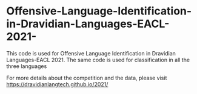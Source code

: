 # Offensive-Language-Identification-in-Dravidian-Languages-EACL-2021-
This code is used for Offensive Language Identification in Dravidian Languages-EACL 2021. The same code is used for classification in all the three languages

For more details about the competition and the data, please visit https://dravidianlangtech.github.io/2021/

